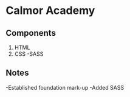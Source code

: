 # Calmor Academy

## Components

1. HTML
2. CSS
   -SASS

## Notes

-Established foundation mark-up
-Added SASS
